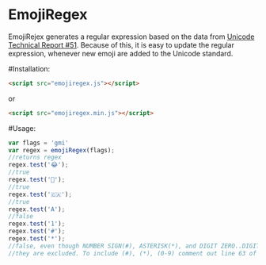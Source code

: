 # EmojiRegex

EmojiRejex generates a regular expression based on the data from [Unicode Technical Report #51](http://unicode.org/Public/emoji/latest/emoji-data.txt). Because of this, it is easy to update the regular expression, whenever new emoji are added to the Unicode standard.

#Installation:

```html
<script src="emojiregex.js"></script>
```
or 
```html
<script src="emojiregex.min.js"></script>
```

#Usage:
  ```js
var flags = 'gmi'
var regex = emojiRegex(flags);
//returns regex
regex.test('😂');
//true
regex.test('💩');
//true
regex.test('🇨🇦');
//true
regex.test('A');
//false
regex.test('1');
regex.test('#');
regex.test('*');
//false, even though NUMBER SIGN(#), ASTERISK(*), and DIGIT ZERO..DIGIT NINE(0-9) are part of the standard,
//they are excluded. To include (#), (*), (0-9) comment out line 63 of emojiregex.js
```
